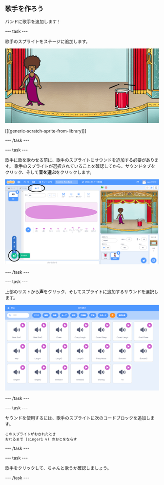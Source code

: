 ## 歌手を作ろう

バンドに歌手を追加します！

--- task ---

歌手のスプライトをステージに追加します。

![スクリーンショット](images/band-singer-mic.png)

[[[generic-scratch-sprite-from-library]]]

--- /task ---

--- task ---

歌手に歌を歌わせる前に、歌手のスプライトにサウンドを追加する必要があります。 歌手のスプライトが選択されていることを確認してから、サウンドタブをクリック、そして**音を選ぶ**をクリックします。

![スクリーンショット](images/band-import-sound-annotated.png)

--- /task ---

--- task ---

上部のリストから**声**をクリック、そしてスプライトに追加するサウンドを選択します。

![スクリーンショット](images/band-choose-sound.png)

--- /task ---

--- task ---

サウンドを使用するには、歌手のスプライトに次のコードブロックを追加します。

```blocks3
このスプライトがおされたとき
おわるまで (singer1 v) のおとをならす
```

--- /task ---

--- task ---

歌手をクリックして、ちゃんと歌うか確認しましょう。

--- /task ---
